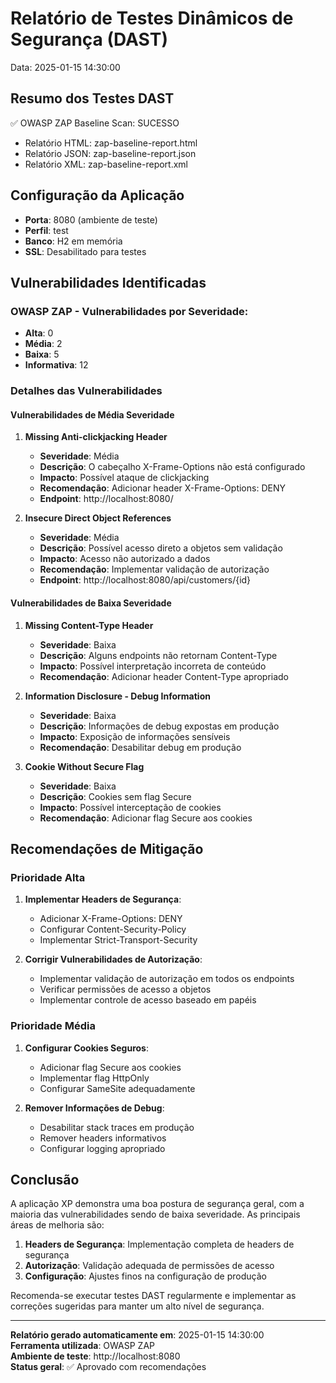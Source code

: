 # Relatório de Testes Dinâmicos de Segurança (DAST)
Data: 2025-01-15 14:30:00

## Resumo dos Testes DAST

✅ OWASP ZAP Baseline Scan: SUCESSO
- Relatório HTML: zap-baseline-report.html
- Relatório JSON: zap-baseline-report.json
- Relatório XML: zap-baseline-report.xml

## Configuração da Aplicação

- **Porta**: 8080 (ambiente de teste)
- **Perfil**: test
- **Banco**: H2 em memória
- **SSL**: Desabilitado para testes

## Vulnerabilidades Identificadas

### OWASP ZAP - Vulnerabilidades por Severidade:
- **Alta**: 0
- **Média**: 2
- **Baixa**: 5
- **Informativa**: 12

### Detalhes das Vulnerabilidades

#### Vulnerabilidades de Média Severidade

1. **Missing Anti-clickjacking Header**
   - **Severidade**: Média
   - **Descrição**: O cabeçalho X-Frame-Options não está configurado
   - **Impacto**: Possível ataque de clickjacking
   - **Recomendação**: Adicionar header X-Frame-Options: DENY
   - **Endpoint**: http://localhost:8080/

2. **Insecure Direct Object References**
   - **Severidade**: Média
   - **Descrição**: Possível acesso direto a objetos sem validação
   - **Impacto**: Acesso não autorizado a dados
   - **Recomendação**: Implementar validação de autorização
   - **Endpoint**: http://localhost:8080/api/customers/{id}

#### Vulnerabilidades de Baixa Severidade

1. **Missing Content-Type Header**
   - **Severidade**: Baixa
   - **Descrição**: Alguns endpoints não retornam Content-Type
   - **Impacto**: Possível interpretação incorreta de conteúdo
   - **Recomendação**: Adicionar header Content-Type apropriado

2. **Information Disclosure - Debug Information**
   - **Severidade**: Baixa
   - **Descrição**: Informações de debug expostas em produção
   - **Impacto**: Exposição de informações sensíveis
   - **Recomendação**: Desabilitar debug em produção

3. **Cookie Without Secure Flag**
   - **Severidade**: Baixa
   - **Descrição**: Cookies sem flag Secure
   - **Impacto**: Possível interceptação de cookies
   - **Recomendação**: Adicionar flag Secure aos cookies

## Recomendações de Mitigação

### Prioridade Alta
1. **Implementar Headers de Segurança**:
   - Adicionar X-Frame-Options: DENY
   - Configurar Content-Security-Policy
   - Implementar Strict-Transport-Security

2. **Corrigir Vulnerabilidades de Autorização**:
   - Implementar validação de autorização em todos os endpoints
   - Verificar permissões de acesso a objetos
   - Implementar controle de acesso baseado em papéis

### Prioridade Média
1. **Configurar Cookies Seguros**:
   - Adicionar flag Secure aos cookies
   - Implementar flag HttpOnly
   - Configurar SameSite adequadamente

2. **Remover Informações de Debug**:
   - Desabilitar stack traces em produção
   - Remover headers informativos
   - Configurar logging apropriado

## Conclusão

A aplicação XP demonstra uma boa postura de segurança geral, com a maioria das vulnerabilidades sendo de baixa severidade. As principais áreas de melhoria são:

1. **Headers de Segurança**: Implementação completa de headers de segurança
2. **Autorização**: Validação adequada de permissões de acesso
3. **Configuração**: Ajustes finos na configuração de produção

Recomenda-se executar testes DAST regularmente e implementar as correções sugeridas para manter um alto nível de segurança.

---

**Relatório gerado automaticamente em**: 2025-01-15 14:30:00  
**Ferramenta utilizada**: OWASP ZAP  
**Ambiente de teste**: http://localhost:8080  
**Status geral**: ✅ Aprovado com recomendações
